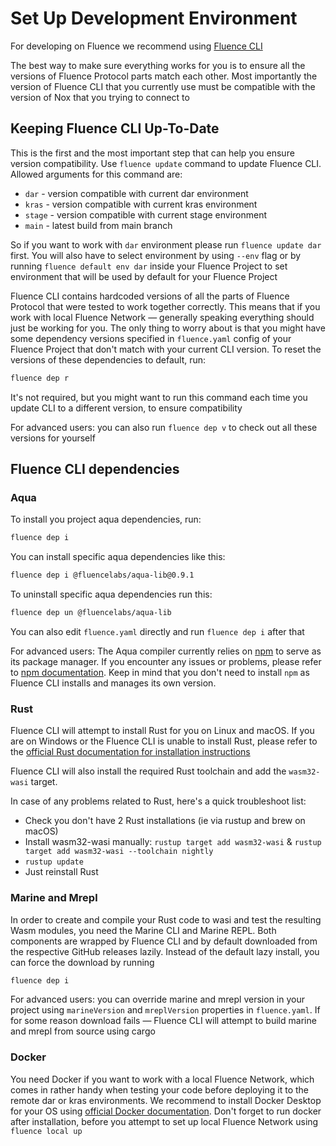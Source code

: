# Set Up Development Environment

For developing on Fluence we recommend using [Fluence CLI](https://github.com/fluencelabs/fluence-cli)

The best way to make sure everything works for you is to ensure all the versions of Fluence Protocol parts match each other. Most importantly the version of Fluence CLI that you currently use must be compatible with the version of Nox that you trying to connect to

## Keeping Fluence CLI Up-To-Date

This is the first and the most important step that can help you ensure version compatibility. Use `fluence update` command to update Fluence CLI. Allowed arguments for this command are:

- `dar` - version compatible with current dar environment
- `kras` - version compatible with current kras environment
- `stage` - version compatible with current stage environment
- `main` - latest build from main branch

So if you want to work with `dar` environment please run `fluence update dar` first. You will also have to select environment by using `--env` flag or by running `fluence default env dar` inside your Fluence Project to set environment that will be used by default for your Fluence Project

Fluence CLI contains hardcoded versions of all the parts of Fluence Protocol that were tested to work together correctly. This means that if you work with local Fluence Network — generally speaking everything should just be working for you. The only thing to worry about is that you might have some dependency versions specified in `fluence.yaml` config of your Fluence Project that don't match with your current CLI version. To reset the versions of these dependencies to default, run:

```sh
fluence dep r
```

It's not required, but you might want to run this command each time you update CLI to a different version, to ensure compatibility

For advanced users: you can also run `fluence dep v` to check out all these versions for yourself

## Fluence CLI dependencies

### Aqua

To install you project aqua dependencies, run:

```sh
fluence dep i
```

You can install specific aqua dependencies like this:

```sh
fluence dep i @fluencelabs/aqua-lib@0.9.1
```

To uninstall specific aqua dependencies run this:

```sh
fluence dep un @fluencelabs/aqua-lib
```

You can also edit `fluence.yaml` directly and run `fluence dep i` after that

For advanced users: The Aqua compiler currently relies on [npm](https://www.npmjs.com/) to serve as its package manager. If you encounter any issues or problems, please refer to [npm documentation](https://docs.npmjs.com/). Keep in mind that you don't need to install `npm` as Fluence CLI installs and manages its own version.

### Rust

Fluence CLI will attempt to install Rust for you on Linux and macOS. If you are on Windows or the Fluence CLI is unable to install Rust, please refer to the [official Rust documentation for installation instructions](https://www.rust-lang.org/tools/install)

Fluence CLI will also install the required Rust toolchain and add the `wasm32-wasi` target.

In case of any problems related to Rust, here's a quick troubleshoot list:
- Check you don't have 2 Rust installations (ie via rustup and brew on macOS)
- Install wasm32-wasi manually: `rustup target add wasm32-wasi` & `rustup target add wasm32-wasi --toolchain nightly`
- `rustup update`
- Just reinstall Rust

### Marine and Mrepl

In order to create and compile your Rust code to wasi and test the resulting Wasm modules, you need the Marine CLI and Marine REPL. Both components are wrapped by Fluence CLI and by default downloaded from the respective GitHub releases lazily. Instead of the default lazy install, you can force the download by running

```sh
fluence dep i
```

For advanced users: you can override marine and mrepl version in your project using `marineVersion` and `mreplVersion` properties in `fluence.yaml`. If for some reason download fails — Fluence CLI will attempt to build marine and mrepl from source using cargo 

### Docker

You need Docker if you want to work with a local Fluence Network, which comes in rather handy when testing your code before deploying it to the remote dar or kras environments. We recommend to install Docker Desktop for your OS using [official Docker documentation](https://docs.docker.com/desktop/). Don't forget to run docker after installation, before you attempt to set up local Fluence Network using `fluence local up`
